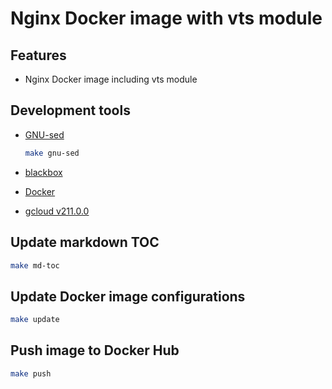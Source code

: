 # Nginx Docker image with vts module

<!-- toc -->
<!-- tocstop -->

## Features

* Nginx Docker image including vts module

## Development tools

* [GNU-sed](https://www.gnu.org/software/sed/)
    ```bash
    make gnu-sed
    ```
* [blackbox](https://github.com/StackExchange/blackbox#installation-instructions)
* [Docker](https://www.docker.com/get-started)

* [gcloud v211.0.0](https://cloud.google.com/sdk/docs/downloads-versioned-archives)

## Update markdown TOC

```bash
make md-toc
```

## Update Docker image configurations

```bash
make update
```

## Push image to Docker Hub

```bash
make push
```
